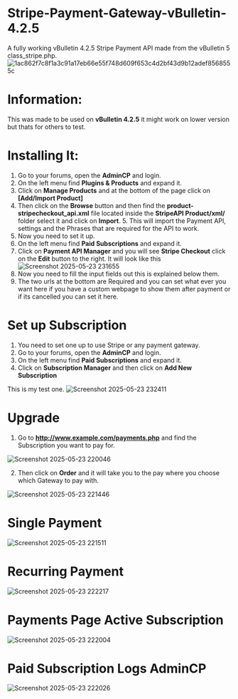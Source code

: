 # Stripe-Payment-Gateway-vBulletin-4.2.5
A fully working vBulletin 4.2.5 Stripe Payment API made from the vBulletin 5 class_stripe.php.
![1ac862f7c8f1a3c91a17eb66e55f748d609f653c4d2bf43d9b12adef8568555c](https://github.com/user-attachments/assets/d67a4ea7-fd9d-469f-80f4-5379fac0fd26)

# Information:
This was made to be used on **vBulletin 4.2.5** it might work on lower version but thats for others to test.
# Installing It:
1. Go to your forums, open the **AdminCP** and login.
2. On the left menu find **Plugins & Products** and expand it.
3. Click on **Manage Products** and at the bottom of the page click on **[Add/Import Product]**
4. Then click on the **Browse** button and then find the **product-stripecheckout_api.xml** file located inside the **StripeAPI Product/xml/** folder select it and click on **Import**. 5. This will import the Payment API, settings and the Phrases that are required for the API to work.
6. Now you need to set it up.
7. On the left menu find **Paid Subscriptions** and expand it.
8. Click on **Payment API Manager** and you will see **Stripe Checkout** click on the **Edit** button to the right.
It will look like this
![Screenshot 2025-05-23 231655](https://github.com/user-attachments/assets/4f258174-f687-423c-8a1c-12d793304a11)
9. Now you need to fill the input fields out this is explained below them.
10. The two urls at the bottom are Required and you can set what ever you want here if you have a custom webpage to show them after payment or if its cancelled you can set it here.
# Set up Subscription
1. You need to set one up to use Stripe or any payment gateway.
2. Go to your forums, open the **AdminCP** and login.
3. On the left menu find **Paid Subscriptions** and expand it.
4. Click on **Subscription Manager** and then click on **Add New Subscription**

This is my test one.
![Screenshot 2025-05-23 232411](https://github.com/user-attachments/assets/e39113c7-6e52-4429-b06c-2bfb22f82e47)
# Upgrade
1. Go to **http://www.example.com/payments.php** and find the Subscription you want to pay for.

![Screenshot 2025-05-23 220046](https://github.com/user-attachments/assets/d225c81e-8848-426e-bef9-ac5d9fc529d6)

2. Then click on **Order** and it will take you to the pay where you choose which Gateway to pay with.

![Screenshot 2025-05-23 221446](https://github.com/user-attachments/assets/849f547b-7ab9-49a3-b9c4-5c736702adc1)

# Single Payment
![Screenshot 2025-05-23 221511](https://github.com/user-attachments/assets/9188a7c6-421d-4028-9ae8-f48f23ffb90f)
# Recurring Payment
![Screenshot 2025-05-23 222217](https://github.com/user-attachments/assets/d333bbce-fd0c-46d2-9c2c-1812779c4c96)

# Payments Page Active Subscription 
![Screenshot 2025-05-23 222004](https://github.com/user-attachments/assets/d43efcd9-2374-4079-94b3-d89fc2e4d59d)

# Paid Subscription Logs AdminCP
![Screenshot 2025-05-23 222026](https://github.com/user-attachments/assets/6d874cf6-c9f0-4537-a0e9-5d7efb73aff4)
